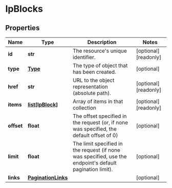 # IpBlocks

## Properties
| Name | Type | Description | Notes |
| ------------ | ------------- | ------------- | ------------- |
| **id** | **str** | The resource&#39;s unique identifier. | [optional] [readonly]  |
| **type** | [**Type**](Type.md) | The type of object that has been created. | [optional]  |
| **href** | **str** | URL to the object representation (absolute path). | [optional] [readonly]  |
| **items** | [**list[IpBlock]**](IpBlock.md) | Array of items in that collection | [optional] [readonly]  |
| **offset** | **float** | The offset specified in the request (or, if none was specified, the default offset of 0) | [optional]  |
| **limit** | **float** | The limit specified in the request (if none was specified, use the endpoint&#39;s default pagination limit). | [optional]  |
| **links** | [**PaginationLinks**](PaginationLinks.md) |  | [optional]  |


